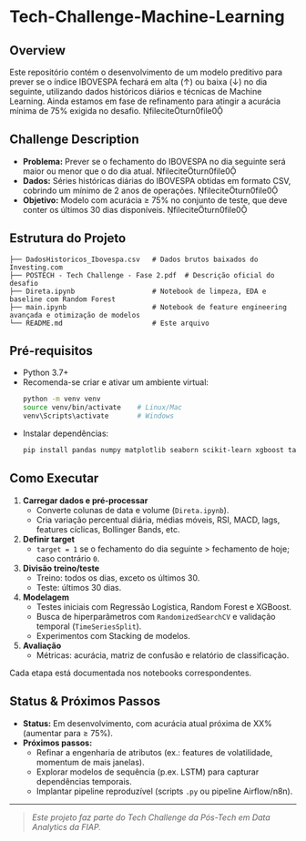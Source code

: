# Tech-Challenge-Machine-Learning

## Overview  
Este repositório contém o desenvolvimento de um modelo preditivo para prever se o índice IBOVESPA fechará em alta (↑) ou baixa (↓) no dia seguinte, utilizando dados históricos diários e técnicas de Machine Learning. Ainda estamos em fase de refinamento para atingir a acurácia mínima de 75% exigida no desafio. fileciteturn0file0

## Challenge Description  
- **Problema:** Prever se o fechamento do IBOVESPA no dia seguinte será maior ou menor que o do dia atual. fileciteturn0file0  
- **Dados:** Séries históricas diárias do IBOVESPA obtidas em formato CSV, cobrindo um mínimo de 2 anos de operações. fileciteturn0file0  
- **Objetivo:** Modelo com acurácia ≥ 75% no conjunto de teste, que deve conter os últimos 30 dias disponíveis. fileciteturn0file0  

## Estrutura do Projeto  
```
├── DadosHistoricos_Ibovespa.csv   # Dados brutos baixados do Investing.com  
├── POSTECH - Tech Challenge - Fase 2.pdf  # Descrição oficial do desafio  
├── Direta.ipynb                   # Notebook de limpeza, EDA e baseline com Random Forest  
├── main.ipynb                     # Notebook de feature engineering avançada e otimização de modelos  
└── README.md                      # Este arquivo  
```

## Pré-requisitos  
- Python 3.7+  
- Recomenda-se criar e ativar um ambiente virtual:  
  ```bash
  python -m venv venv
  source venv/bin/activate    # Linux/Mac
  venv\Scripts\activate       # Windows
  ```  
- Instalar dependências:  
  ```bash
  pip install pandas numpy matplotlib seaborn scikit-learn xgboost ta
  ```  

## Como Executar  
1. **Carregar dados e pré-processar**  
   - Converte colunas de data e volume (`Direta.ipynb`).  
   - Cria variação percentual diária, médias móveis, RSI, MACD, lags, features cíclicas, Bollinger Bands, etc.  
2. **Definir target**  
   - `target = 1` se o fechamento do dia seguinte > fechamento de hoje; caso contrário `0`.  
3. **Divisão treino/teste**  
   - Treino: todos os dias, exceto os últimos 30.  
   - Teste: últimos 30 dias.  
4. **Modelagem**  
   - Testes iniciais com Regressão Logística, Random Forest e XGBoost.  
   - Busca de hiperparâmetros com `RandomizedSearchCV` e validação temporal (`TimeSeriesSplit`).  
   - Experimentos com Stacking de modelos.  
5. **Avaliação**  
   - Métricas: acurácia, matriz de confusão e relatório de classificação.

Cada etapa está documentada nos notebooks correspondentes.  

## Status & Próximos Passos  
- **Status:** Em desenvolvimento, com acurácia atual próxima de XX% (aumentar para ≥ 75%).  
- **Próximos passos:**  
  - Refinar a engenharia de atributos (ex.: features de volatilidade, momentum de mais janelas).  
  - Explorar modelos de sequência (p.ex. LSTM) para capturar dependências temporais.  
  - Implantar pipeline reproduzível (scripts `.py` ou pipeline Airflow/n8n).  

---

> _Este projeto faz parte do Tech Challenge da Pós-Tech em Data Analytics da FIAP._  
